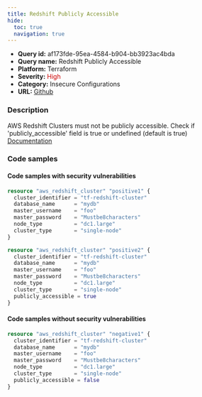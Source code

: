 ```yaml
---
title: Redshift Publicly Accessible
hide:
  toc: true
  navigation: true
---
```


<style>
  .highlight .hll {
    background-color: #ff171742;
  }
  .md-content {
    max-width: 1100px;
    margin: 0 auto;
  }
</style>

-   **Query id:** af173fde-95ea-4584-b904-bb3923ac4bda
-   **Query name:** Redshift Publicly Accessible
-   **Platform:** Terraform
-   **Severity:** <span style="color:#C00">High</span>
-   **Category:** Insecure Configurations
-   **URL:** [Github](https://github.com/Checkmarx/kics/tree/master/assets/queries/terraform/aws/redshift_publicly_accessible)

### Description
AWS Redshift Clusters must not be publicly accessible. Check if 'publicly_accessible' field is true or undefined (default is true)<br>
[Documentation](https://registry.terraform.io/providers/hashicorp/aws/latest/docs/resources/redshift_cluster)

### Code samples
#### Code samples with security vulnerabilities
```tf title="Postitive test num. 1 - tf file" hl_lines="1 17"
resource "aws_redshift_cluster" "positive1" {
  cluster_identifier = "tf-redshift-cluster"
  database_name      = "mydb"
  master_username    = "foo"
  master_password    = "Mustbe8characters"
  node_type          = "dc1.large"
  cluster_type       = "single-node"
}

resource "aws_redshift_cluster" "positive2" {
  cluster_identifier = "tf-redshift-cluster"
  database_name      = "mydb"
  master_username    = "foo"
  master_password    = "Mustbe8characters"
  node_type          = "dc1.large"
  cluster_type       = "single-node"
  publicly_accessible = true
}
```


#### Code samples without security vulnerabilities
```tf title="Negative test num. 1 - tf file"
resource "aws_redshift_cluster" "negative1" {
  cluster_identifier = "tf-redshift-cluster"
  database_name      = "mydb"
  master_username    = "foo"
  master_password    = "Mustbe8characters"
  node_type          = "dc1.large"
  cluster_type       = "single-node"
  publicly_accessible = false
}
```
